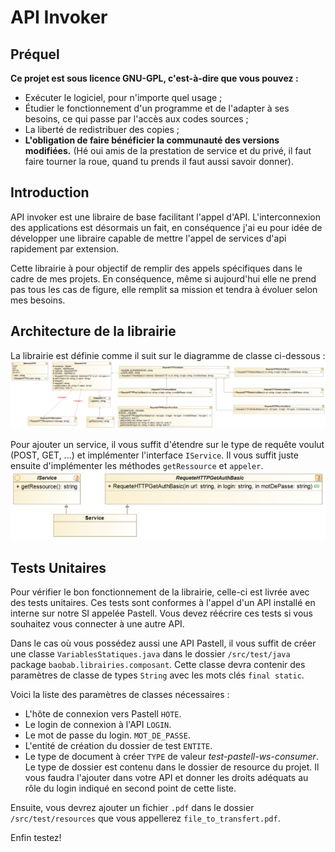 # API Invoker

## Préquel
**Ce projet est sous licence GNU-GPL, c'est-à-dire que vous pouvez :**
* Exécuter le logiciel, pour n'importe quel usage ;
* Étudier le fonctionnement d'un programme et de l'adapter à ses besoins, ce qui passe par l'accès aux codes sources ;
* La liberté de redistribuer des copies ;
* **L'obligation de faire bénéficier la communauté des versions modifiées.** (Hé oui amis de la prestation de service et
  du privé, il faut faire tourner la roue, quand tu prends il faut aussi savoir donner).

## Introduction
API invoker est une libraire de base facilitant l'appel d'API. L'interconnexion des applications est désormais un fait, 
en conséquence j'ai eu pour idée de développer une libraire capable de mettre l'appel de services
d'api rapidement par extension.

Cette librairie à pour objectif de remplir des appels spécifiques dans le cadre de mes projets. En conséquence, même si 
aujourd'hui elle ne prend pas tous les cas de figure, elle remplit sa mission et tendra à évoluer selon mes besoins.

## Architecture de la librairie
La librairie est définie comme il suit sur le diagramme de classe ci-dessous :
![image](./resources/img.png "Diagramme de classe de la librairie.")

Pour ajouter un service, il vous suffit d'étendre sur le type de requête voulut (POST, GET, ...) et implémenter 
l'interface <code>IService</code>. Il vous suffit juste ensuite d'implémenter les méthodes <code>getRessource</code> et
<code>appeler</code>.
![image](./resources/img_1.png "Diagramme de classe d'un nouveau service")

## Tests Unitaires
Pour vérifier le bon fonctionnement de la librairie, celle-ci est livrée avec des tests unitaires. Ces tests sont 
conformes à l'appel d'un API installé en interne sur notre SI appelée Pastell. Vous devez réécrire ces tests si vous 
souhaitez vous connecter à une autre API. 

Dans le cas où vous possédez aussi une API Pastell, il vous suffit de créer une classe 
<code>VariablesStatiques.java</code> dans le dossier <code>/src/test/java</code> package 
<code>baobab.librairies.composant</code>. Cette classe devra contenir des paramètres de classe de types 
<code>String</code> avec les mots clés <code>final static</code>. 

Voici la liste des paramètres de classes nécessaires :
* L'hôte de connexion vers Pastell <code>HOTE</code>.
* Le login de connexion à l'API <code>LOGIN</code>.
* Le mot de passe du login. <code>MOT_DE_PASSE</code>.
* L'entité de création du dossier de test <code>ENTITE</code>.
* Le type de document à créer <code>TYPE</code> de valeur *test-pastell-ws-consumer*. Le type de dossier est contenu 
dans le dossier de resource du projet. Il vous faudra l'ajouter dans votre API et donner les droits adéquats au rôle du
login indiqué en second point de cette liste.

Ensuite, vous devrez ajouter un fichier <code>.pdf</code> dans le dossier <code>/src/test/resources</code> que vous 
appellerez <code>file_to_transfert.pdf</code>.

Enfin testez!